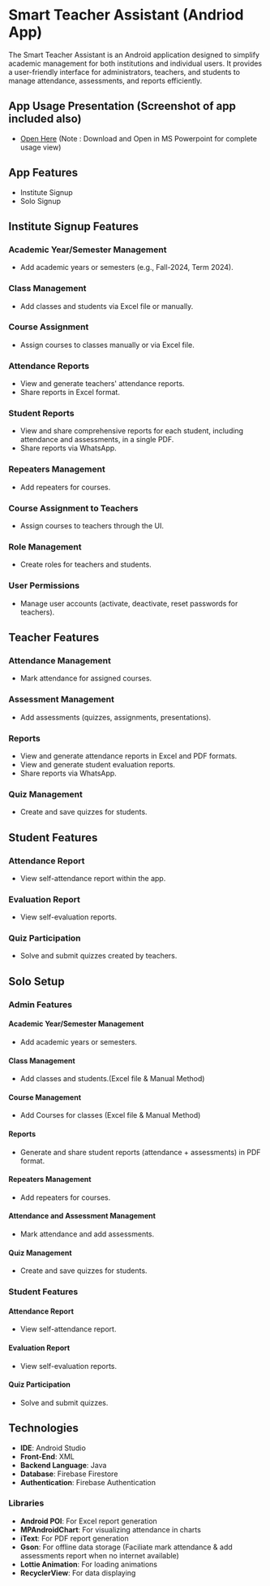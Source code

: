 
# Smart Teacher Assistant (Andriod App)

The Smart Teacher Assistant is an Android application designed to simplify academic management for both institutions and individual users. It provides a user-friendly interface for administrators, teachers, and students to manage attendance, assessments, and reports efficiently.



## App Usage Presentation (Screenshot of app included also)

 - [Open Here](https://docs.google.com/presentation/d/1D-RV3ANlxJqHKA__D1baOULq2mufVF08/edit#slide=id.p46) (Note : Download and Open in MS Powerpoint for complete usage view)


## App Features

- Institute Signup
- Solo Signup




## Institute Signup Features

### Academic Year/Semester Management
- Add academic years or semesters (e.g., Fall-2024, Term 2024).

### Class Management
- Add classes and students via Excel file or manually.

### Course Assignment
- Assign courses to classes manually or via Excel file.

### Attendance Reports
- View and generate teachers' attendance reports.
- Share reports in Excel format.

### Student Reports
- View and share comprehensive reports for each student, including attendance and assessments, in a single PDF.
- Share reports via WhatsApp.

### Repeaters Management
- Add repeaters for courses.

### Course Assignment to Teachers
- Assign courses to teachers through the UI.

### Role Management
- Create roles for teachers and students.

### User Permissions
- Manage user accounts (activate, deactivate, reset passwords for teachers).

## Teacher Features

### Attendance Management
- Mark attendance for assigned courses.

### Assessment Management
- Add assessments (quizzes, assignments, presentations).

### Reports
- View and generate attendance reports in Excel and PDF formats.
- View and generate student evaluation reports.
- Share reports via WhatsApp.

### Quiz Management
- Create and save quizzes for students.

## Student Features

### Attendance Report
- View self-attendance report within the app.

### Evaluation Report
- View self-evaluation reports.

### Quiz Participation
- Solve and submit quizzes created by teachers.



## Solo Setup

### Admin Features

#### Academic Year/Semester Management
- Add academic years or semesters.

#### Class Management
- Add classes and students.(Excel file & Manual Method)

#### Course Management
- Add Courses for classes (Excel file & Manual Method)

#### Reports
- Generate and share student reports (attendance + assessments) in PDF format.

#### Repeaters Management
- Add repeaters for courses.

#### Attendance and Assessment Management
- Mark attendance and add assessments.

#### Quiz Management
- Create and save quizzes for students.

### Student Features

#### Attendance Report
- View self-attendance report.

#### Evaluation Report
- View self-evaluation reports.

#### Quiz Participation
- Solve and submit quizzes.




## Technologies

- **IDE**: Android Studio
- **Front-End**: XML
- **Backend Language**: Java
- **Database**: Firebase Firestore
- **Authentication**: Firebase Authentication

### Libraries
- **Android POI**: For Excel report generation
- **MPAndroidChart**: For visualizing attendance in charts
- **iText**: For PDF report generation
- **Gson**: For offline data storage (Faciliate mark attendance & add assessments report when no internet available)
- **Lottie Animation**: For loading animations
- **RecyclerView**: For data displaying
